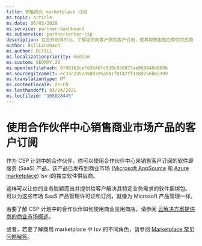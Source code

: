 ```yaml
---
title: 销售商业 marketplace 订阅
ms.topic: article
ms.date: 06/03/2020
ms.service: partner-dashboard
ms.subservice: partnercenter-csp
description: 在合作伙伴中心，了解如何向客户销售客户订阅，使其能够由独立软件供应商 (Isv) 发布到商业市场。
author: BillLinzbach
ms.author: BillLi
ms.localizationpriority: medium
ms.custom: SEOMAY.20
ms.openlocfilehash: 0f90162ce7d3848fc930c956077ae96994848696
ms.sourcegitcommit: ec33c2352a9dd3e5a941f0f42ff1e8d256bb2399
ms.translationtype: MT
ms.contentlocale: zh-CN
ms.lasthandoff: 03/24/2021
ms.locfileid: "105028445"
---
```

# <a name="use-partner-center-to-sell-customers-subscriptions-to-commercial-marketplace-products"></a>使用合作伙伴中心销售商业市场产品的客户订阅

作为 CSP 计划中的合作伙伴，你可以使用合作伙伴中心来销售客户订阅的软件即服务 (SaaS) 产品，该产品已发布到商业市场 ([Microsoft AppSource](https://appsource.microsoft.com/) 和 [Azure marketplace](https://azuremarketplace.microsoft.com/)) Isv (的独立软件供应商。

这样可以让你的业务脱颖而出并提供给客户解决其特定业务需求的软件捆绑包。 可以为这些市场 SaaS 产品管理许可证和订阅，就像为 Microsoft 产品管理一样。

若要了解 CSP 计划中的合作伙伴如何使用商业应用商店，请参阅 [云解决方案提供商的商业市场概述](csp-commercial-marketplace-overview.md)。

或者，若要了解商用 marketplace 中 Isv 的不同角色，请参阅 [Marketplace 常见问题解答](/azure/marketplace/marketplace-faq-publisher-guide)。